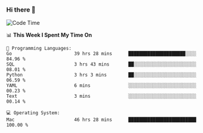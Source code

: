 ### Hi there 👋

<!--
**CrazyCollin/crazycollin** is a ✨ _special_ ✨ repository because its `README.md` (this file) appears on your GitHub profile.

Here are some ideas to get you started:

- 🔭 I’m currently working on ...
- 🌱 I’m currently learning ...
- 👯 I’m looking to collaborate on ...
- 🤔 I’m looking for help with ...
- 💬 Ask me about ...
- 📫 How to reach me: ...
- 😄 Pronouns: ...
- ⚡ Fun fact: ...
-->

<!--START_SECTION:waka-->
![Code Time](http://img.shields.io/badge/Code%20Time-2%2C308%20hrs%2018%20mins-blue)

📊 **This Week I Spent My Time On** 

```text
💬 Programming Languages: 
Go                       39 hrs 28 mins      █████████████████████░░░░   84.96 % 
SQL                      3 hrs 43 mins       ██░░░░░░░░░░░░░░░░░░░░░░░   08.01 % 
Python                   3 hrs 3 mins        ██░░░░░░░░░░░░░░░░░░░░░░░   06.59 % 
YAML                     6 mins              ░░░░░░░░░░░░░░░░░░░░░░░░░   00.23 % 
Text                     3 mins              ░░░░░░░░░░░░░░░░░░░░░░░░░   00.14 % 

💻 Operating System: 
Mac                      46 hrs 28 mins      █████████████████████████   100.00 % 
```


<!--END_SECTION:waka-->
